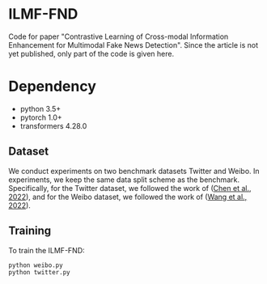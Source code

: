 # ILMF-FND
Code for paper "Contrastive Learning of Cross-modal Information Enhancement for Multimodal Fake News Detection".
Since the article is not yet published, only part of the code is given here.

# Dependency
+ python 3.5+
+ pytorch 1.0+
+ transformers 4.28.0

## Dataset
We conduct experiments on two benchmark datasets Twitter and Weibo. In experiments, we keep the same data split scheme as the benchmark. Specifically, for the Twitter dataset, we followed the work of ([Chen et al., 2022](https://github.com/cyxanna/CAFE)), and for the Weibo dataset, we followed the work of ([Wang et al., 2022](https://github.com/yaqingwang/EANN-KDD18)).


## Training
To train the ILMF-FND:
```shell script
python weibo.py 
python twitter.py 
```
 
